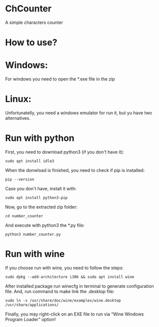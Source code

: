 # ChCounter
A simple characters counter

# How to use?
# Windows:
For windows you need to open the *.exe file in the zip

# Linux:
Unfortunatelly, you need a windows emulator for run it, but yu have two alternatives.

# Run with python
First, you need to download python3 (if you don't have it):
```
sudo apt install idle3
```
When the donwload is finished, you need to check if pip is installed: 
```
pip --version
```
Case you don't have, install it with:
```
sudo apt install python3-pip
```
Now, go to the extracted zip folder:
```
cd number_counter
```
And execute with python3 the *.py file:
```
python3 number_counter.py
```
# Run with wine
If you choose run with wine, you need to follow the steps:
```
sudo dpkg --add-architecture i386 && sudo apt install wine
```
After installed package run winecfg in terminal to generate configuration file. And, run command to make link the .desktop file:
```
sudo ln -s /usr/share/doc/wine/examples/wine.desktop /usr/share/applications/
```
Finally, you may right-click on an EXE file to run via “Wine Windows Program Loader” option!

